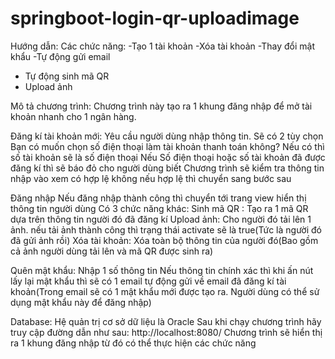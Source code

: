 # springboot-login-qr-uploadimage
Hướng dẫn:
Các chức năng:
-Tạo 1 tài khoản
-Xóa tài khoản
-Thay đổi mật khẩu
-Tự động gửi email
- Tự động sinh mã QR
- Upload ảnh

Mô tả chương trình:
Chương trình này tạo ra 1 khung đăng nhập để mở tài khoản nhanh cho 1 ngân hàng.

Đăng kí tài khoản mới: 
Yêu cầu người dùng nhập thông tin. Sẽ có 2 tùy chọn Bạn có muốn chọn số điện thoại làm tài khoản thanh toán không? Nếu có thì số tài khoản sẽ là số điện thoại
Nếu Số điện thoại hoặc số tài khoản đã được đăng kí thì sẽ báo đỏ cho người dùng biết
Chương trình sẽ kiểm tra thông tin nhập vào xem có hợp lệ không nếu hợp lệ thì chuyển sang bước sau

Đăng nhập
Nếu đăng nhập thành công thì chuyển tới trang view hiển thị thông tin người dùng
Có 3 chức năng khác: 
Sinh mã QR : Tạo ra 1 mã QR dựa trên thông tin người đó đã đăng kí
Upload ảnh: Cho người đó tải lên 1 ảnh. nếu tải ảnh thành công thì trạng thái activate sẽ là true(Tức là người đó đã gửi ảnh rồi)
Xóa tài khoản: Xóa toàn bộ thông tin của người đó(Bao gồm cả ảnh người dùng tải lên và mã QR được sinh ra)

Quên mật khẩu:
Nhập 1 số thông tin
Nếu thông tin chính xác thì khi ấn nút lấy lại mật khẩu thì sẽ có 1 email tự động gửi về email đã đăng kí tài khoản(Trong email sẽ có 1 mật khẩu mới được tạo ra. Người dùng có thể sử dụng mật khẩu này để đăng nhập)

Database: Hệ quản trị cơ sở dữ liệu là Oracle
Sau khi chạy chương trình hãy truy cập đường dẫn như sau: http://localhost:8080/
Chương trình sẽ hiển thị ra 1 khung đăng nhập từ đó có thể thực hiện các chức năng





